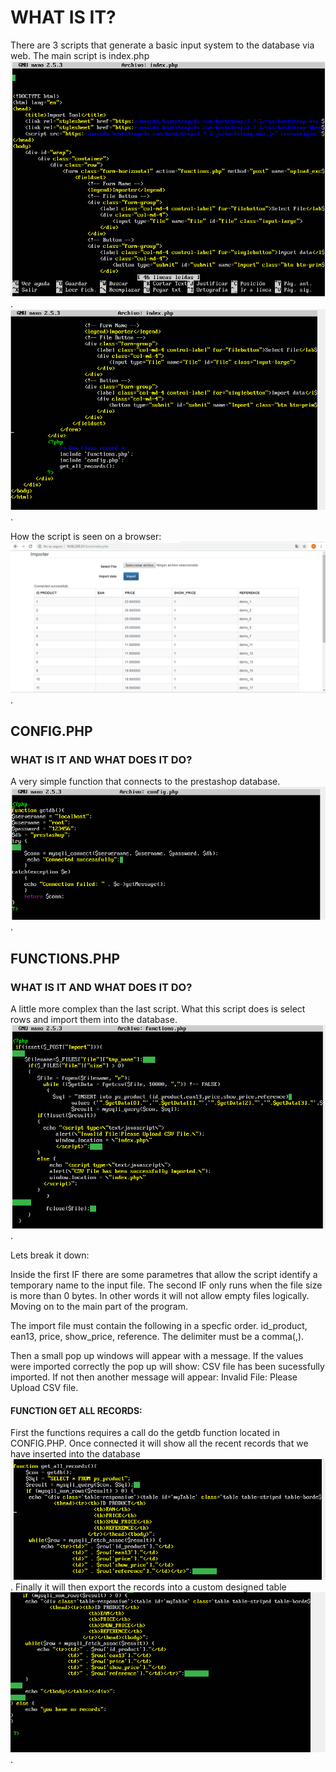 # WHAT IS IT?

There are 3 scripts that generate a basic input system to the database via web. The main script is index.php 
![INDEX_1](https://github.com/nic1551/Sintesi_ASIR/blob/master/CONFIG/INDEX.PHP_1.PNG).
![INDEX_2](https://github.com/nic1551/Sintesi_ASIR/blob/master/CONFIG/INDEX.PHP_2.PNG).

How the script is seen on a browser: 
![INDEX_3](https://github.com/nic1551/Sintesi_ASIR/blob/master/CONFIG/INDEX.PHP_3.PNG).

## CONFIG.PHP
### WHAT IS IT AND WHAT DOES IT DO?
A very simple function that connects to the prestashop database.
![CONFIG_1](https://github.com/nic1551/Sintesi_ASIR/blob/master/CONFIG/CONFIG.PHP_1.PNG).

## FUNCTIONS.PHP
### WHAT IS IT AND WHAT DOES IT DO?
A little more complex than the last script. What this script does is select rows and import them into the database.
![FUNCTION_1](https://github.com/nic1551/Sintesi_ASIR/blob/master/CONFIG/FUNCTIONS.PHP_1.PNG).


Lets break it down:

Inside the first IF there are some parametres that allow the script identify a temporary name to the input file. The second IF only runs when the file size is more than 0 bytes. In other words it will not allow empty files logically. Moving on to the main part of the program. 

The import file must contain the following in a specfic order. id_product, ean13, price, show_price, reference. The delimiter must be a comma(,).

Then a small pop up windows will appear with a message. If the values were imported correctly the pop up will show: CSV file has  been sucessfully imported. If not then another message will appear: Invalid File: Please Upload CSV file.

#### FUNCTION GET ALL RECORDS:
First the functions requires a call do the getdb function located in CONFIG.PHP. Once connected it will show all the recent records that we have inserted into the database
![FUNCTION_2](https://github.com/nic1551/Sintesi_ASIR/blob/master/CONFIG/FUNCTIONS.PHP_2.PNG).
Finally it will then export the records into a custom designed table
![FUNCTION_3](https://github.com/nic1551/Sintesi_ASIR/blob/master/CONFIG/FUNCTIONS.PHP_3.PNG).




